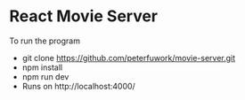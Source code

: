 # React Movie Server

To run the program
- git clone https://github.com/peterfuwork/movie-server.git
- npm install
- npm run dev
- Runs on http://localhost:4000/